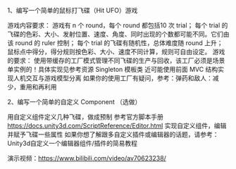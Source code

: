1、编写一个简单的鼠标打飞碟（Hit UFO）游戏

游戏内容要求：
游戏有 n 个 round，每个 round 都包括10 次 trial；
每个 trial 的飞碟的色彩、大小、发射位置、速度、角度、同时出现的个数都可能不同。它们由该 round 的 ruler 控制；
每个 trial 的飞碟有随机性，总体难度随 round 上升；
鼠标点中得分，得分规则按色彩、大小、速度不同计算，规则可自由设定。
游戏的要求：
使用带缓存的工厂模式管理不同飞碟的生产与回收，该工厂必须是场景单实例的！具体实现见参考资源 Singleton 模板类
近可能使用前面 MVC 结构实现人机交互与游戏模型分离
如果你的使用工厂有疑问，参考：弹药和敌人：减少，重用和再利用

2、编写一个简单的自定义 Component （选做）

用自定义组件定义几种飞碟，做成预制
参考官方脚本手册 https://docs.unity3d.com/ScriptReference/Editor.html
实现自定义组件，编辑并赋予飞碟一些属性
如果你想了解跟多自定义插件或编辑器的话题，请参考：Unity3d自定义一个编辑器组件/插件的简易教程



演示视频：https://www.bilibili.com/video/av70623238/
